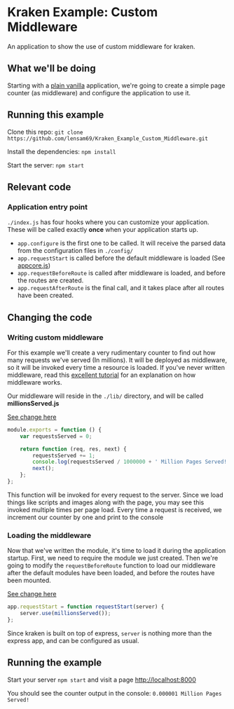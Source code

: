 # Kraken Example: Custom Middleware

An application to show the use of custom middleware for kraken.

## What we'll be doing

Starting with a [plain vanilla](https://github.com/lensam69/Kraken_Example_Custom_Middleware/commit/6efd4ff8a767936858422064b115a3e4845a3b33) application,
we're going to create a simple page counter (as middleware) and configure the application to use it.

## Running this example

Clone this repo: `git clone https://github.com/lensam69/Kraken_Example_Custom_Middleware.git`

Install the dependencies: `npm install`

Start the server: `npm start`

## Relevant code

### Application entry point
`./index.js` has four hooks where you can customize your application. These will be called exactly **once** when your application starts up.
- `app.configure` is the first one to be called. It will receive the parsed data from the configuration files in `./config/`
- `app.requestStart` is called before the default middleware is loaded (See [appcore.js](https://github.com/paypal/kraken-js/blob/master/lib/appcore.js))
- `app.requestBeforeRoute` is called after middleware is loaded, and before the routes are created.
- `app.requestAfterRoute` is the final call, and it takes place after all routes have been created.

## Changing the code

### Writing custom middleware
For this example we'll create a very rudimentary counter to find out how many requests we've served (In millions). It will be deployed as middleware, so it will be invoked
every time a resource is loaded. If you've never written middleware, read this [excellent tutorial](http://www.hacksparrow.com/how-to-write-midddleware-for-connect-express-js.html)
for an explanation on how middleware works.

Our middleware will reside in the `./lib/` directory, and will be called **millionsServed.js**

[See change here](https://github.com/lensam69/Kraken_Example_Custom_Middleware/commit/ea40b8a587f96b59d48083230f8dbbaa29a9fef9)

```javascript
module.exports = function () {
    var requestsServed = 0;

    return function (req, res, next) {
        requestsServed += 1;
        console.log(requestsServed / 1000000 + ' Million Pages Served!');
        next();
    };
};
```
This function will be invoked for every request to the server. Since we load things like scripts and images along with the page,
you may see this invoked multiple times per page load. Every time a request is received, we increment our counter by one
and print to the console

### Loading the middleware
Now that we've written the module, it's time to load it during the application startup. First, we need to require the module we just created.
Then we're going to modify the `requestBeforeRoute` function to load our middleware after the default modules have been loaded, and
before the routes have been mounted.

[See change here](https://github.com/lensam69/Kraken_Example_Custom_Middleware/commit/c7346cea7b79b92f463262c05af4c76eacc1f111)

```javascript
app.requestStart = function requestStart(server) {
    server.use(millionsServed());
};
```

Since kraken is built on top of express, `server` is nothing more than the express app, and can be configured as usual.


## Running the example
Start your server `npm start` and visit a page [http://localhost:8000](http://localhost:8000)

You should see the counter output in the console:
`0.000001 Million Pages Served!`
